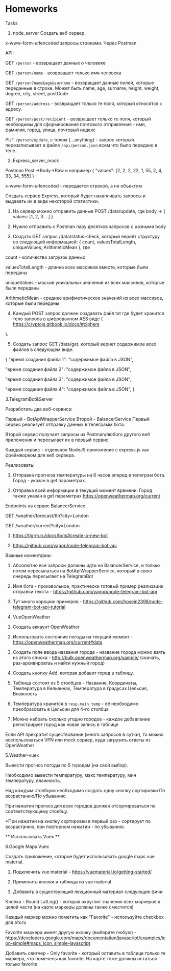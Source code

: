 # Homeworks
 Tasks
1) node_server
Создать веб сервер.

x-www-form-urlencoded запросы строками. Через Postman

API:

GET `/person` - возвращает данные о человеке

GET `/person/name` - возвращает только имя человека

GET `/person?name&age&surname` - возвращает данные полей, которые переданные в строке. Может быть name, age, surname, height, weight, degree, city, street, postCode

GET `/person/address` - возвращает только те поля, который относятся к адресу.

GET `/person/post/recipient` - возвращает только те поля, который необходимы для сформирования почтового отправления - имя, фамилия, город, улица, почтовый индекс

PUT `/person/update`, с телом {...anything} - запрос который перезаписывает в файле `/api/person.json` всем что было передано в теле.

2) Express_server_mock

Postman Post ->Body->Raw и например { "values": [2, 2, 2, 22, 1, 55, 2, 4, 33, 34, 555] }

x-www-form-urlencoded - передается строкой, а не объектом

Создать сервер Express, который будет накапливать запросы и выдавать их в виде некоторой статистики.

1) На сервер можно отправить данные POST /data/update, где body -> { values: [1, 2, 3....] }

2) Нужно отправить с Postman пару десятков запросов с разными body

3) Создать GET запрос /data/status-check, который вернёт структуру со следующей информацией: { count, valuesTotalLength, uniqueValues, ArithmeticMean }, где

count - количество загрузок данных

valuesTotalLength - длинна всех массивов вместе, которые были переданы

uniqueValues - массив уникальных значений из всех массивов, которые были переданы

ArithmeticMean - среднее арифметическое значений из всех массивов, которые были переданы

4) Каждый POST запрос должен создавать файл txt где будет хранится тело запроса в шифрованном AES виде (
https://cryptojs.gitbook.io/docs/#ciphers

).

5) Создать запрос GET /data/get, который вернет содержимое всех файлов в следующем виде:

{
"время создания файла 1": "содержимое файла в JSON",

"время создания файла 2": "содержимое файла в JSON",

"время создания файла 3": "содержимое файла в JSON",

"время создания файла 4": "содержимое файла в JSON",
}

3.TelegramBot&Server

Разработать два веб-сервиса:

Первый - BotApiWrapperService
Второй - BalancerService
Первый сервис реализует отправку данных в телеграмм бота.

Второй сервис получает запросы из Postman/любого другого веб приложения и пересылает их в первый сервис.

Каждый сервис - отдельное NodeJS приложение с express.js как фреймворком для веб сервера.

Реализовать:

1) Отправка прогноза температуры на 6 часов вперед в телеграм бота. Город - указан в get параметрах.

2) Отправка всей информации в текущий момент времени. Город также указан в get параметрах https://openweathermap.org/current

Endpoints на сервис BalancerService.

GET /weather/forecast/6h?city=London

GET /weather/current?city=London

1) https://tlgrm.ru/docs/bots#create-a-new-bot

2) https://github.com/yagop/node-telegram-bot-api

Важные коментарии:

1) Абсолютно все запросы должны идти на BalancerService, и только потом пересылаться на BotApiWrapperService, который в свою очередь пересылает на TelegramBot

2) Имя бота - произвольное, практически готовый пример реализации отправки текста - https://github.com/yagop/node-telegram-bot-api

3) Тут много хороших примеров - https://github.com/hosein2398/node-telegram-bot-api-tutorial

4. VueOpenWeather

1) Создать аккаунт OpenWeather

2) Использовать состояние погоды на текущий момент - https://openweathermap.org/current#data

3) Создать поле ввода названия города - название города можно взять из этого списка - http://bulk.openweathermap.org/sample/ (скачать, раз-архивировтаь и найти нужный город)

4) Создать кнопку Add, которая добавит город в таблицу.

5) Таблица состоит из 5 столбцов - Название, Координаты, Температура в Кельвинах, Температура в градусах Цельсия, Влажность

6) Температура хранится в `resp.main.temp` - её необходимо преобразовать в Цельсии для 4-го столбца

7) Можно набрать сколько угодно городов - каждое добавление регистрирует город как новая запись в таблице

Если API прекратит существование (много запросов в сутки), то можно воспользоваться VPN или mock сервер, куда загрузить ответы из OpenWeather

5.Weather-vuex

Вывести прогноз погоды по 5 городам (на свой выбор).

Необходимо вывести температуру, макс температуру, мин температуру, влажность.

Над каждым столбцом необходимо создать одну кнопку сортировки По возрастанию/По убыванию.

При нажатии прогноз для всех городов должен отсортироваться по соответствующему столбцу.

*При нажатии на кнопку сортировки в первый раз - сортирует по возрастанию, при повторном нажатии - по убыванию.

** Использовать Vuex **

6.Google Maps Vuex

Создать приложение, которое будет использовать google maps vue material.

1) Подключить vue material - https://vuematerial.io/getting-started/

2) Применить кнопки и таблицы из vue material

3) Добавить в существующий лекционный материал следующие фичи:

Кнопка - Round LatLng() - которая округлит значения всех маркеров к целой части (на карте маркеры должны также сместится)

Каждый маркер можно пометить как "Favorite" - используйте checkbox для этого

Favorite маркера имеет другую иконку (выберите любую) - https://developers.google.com/maps/documentation/javascript/examples/icon-simple#maps_icon_simple-javascript

Добавить свитчер - Only favorite - который оставить в таблице только те маркера, что помечены как favorite. На карте тоже должны остаться только favorite
